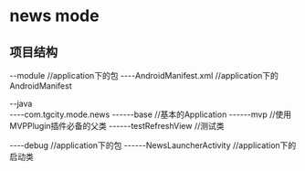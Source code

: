 # news mode
## 项目结构
--module                                //application下的包
----AndroidManifest.xml                 //application下的AndroidManifest

--java                                  
----com.tgcity.mode.news
------base                              //基本的Application
------mvp                               //使用MVPPlugin插件必备的父类
------testRefreshView                   //测试类

----debug                               //application下的包
------NewsLauncherActivity              //application下的启动类